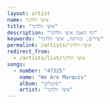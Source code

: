 ```yaml
---
layout: artist
name: איצי וולדנר
title: "איצי וולדנר"
description: "דף האמן איצי וולדנר"
keywords: "שירים, מוזיקה, איצי וולדנר"
permalink: /artists/איצי-וולדנר
redirect_from:
  - /artists/list/איצי וולדנר
songs:
  - number: "47325"
    name: "We Are Marquis"
    album: "סינגלים"
    artist: "איצי וולדנר"
---
```


